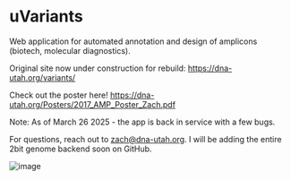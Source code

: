 # uVariants

Web application for automated annotation and design of amplicons (biotech, molecular diagnostics).

Original site now under construction for rebuild: https://dna-utah.org/variants/

Check out the poster here!  https://dna-utah.org/Posters/2017_AMP_Poster_Zach.pdf

Note: As of March 26 2025 - the app is back in service with a few bugs.

For questions, reach out to zach@dna-utah.org.  I will be adding the entire 2bit genome backend soon on GitHub.


![image](https://github.com/user-attachments/assets/c7b73b36-3512-463d-bc14-592ee0c03c7c)
